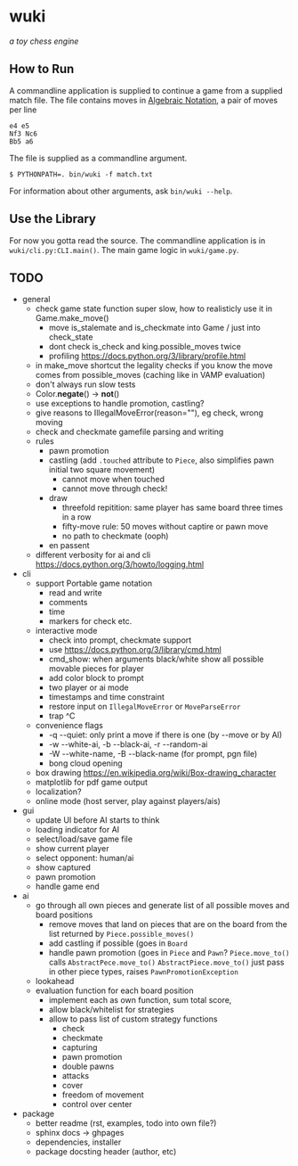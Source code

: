# wuki
_a toy chess engine_

## How to Run
A commandline application is supplied to continue a game from a supplied match
file. The file contains moves in [Algebraic Notation](https://en.wikipedia.org/wiki/Algebraic_notation_(chess)),
a pair of moves per line

	e4 e5
	Nf3 Nc6
	Bb5 a6

The file is supplied as a commandline argument.

	$ PYTHONPATH=. bin/wuki -f match.txt

For information about other arguments, ask `bin/wuki --help`.

## Use the Library
For now you gotta read the source. The commandline application is in
`wuki/cli.py:CLI.main()`. The main game logic in `wuki/game.py`.


## TODO
- general
	- check game state function super slow, how to realisticly use it in Game.make_move()
		- move is_stalemate and is_checkmate into Game / just into check_state
		- dont check is_check and king.possible_moves twice
		- profiling https://docs.python.org/3/library/profile.html
	- in make_move shortcut the legality checks if you know the move comes from possible_moves (caching like in VAMP evaluation)
	- don't always run slow tests
	- Color.__negate__() -> __not__()
	- use exceptions to handle promotion, castling?
	- give reasons to IllegalMoveError(reason=""), eg check, wrong moving
	- check and checkmate gamefile parsing and writing
	- rules
		- pawn promotion
		- castling (add `.touched` attribute to `Piece`, also simplifies pawn initial two square movement)
			- cannot move when touched
			- cannot move through check!
		- draw
			- threefold repitition: same player has same board three times in a row
			- fifty-move rule: 50 moves without captire or pawn move
			- no path to checkmate (ooph)
		- en passent
	- different verbosity for ai and cli https://docs.python.org/3/howto/logging.html
- cli
	- support Portable game notation
		- read and write
		- comments
		- time
		- markers for check etc.
	- interactive mode
		- check into prompt, checkmate support
		- use https://docs.python.org/3/library/cmd.html
		- cmd_show: when arguments black/white show all possible movable pieces for player
		- add color block to prompt
		- two player or ai mode
		- timestamps and time constraint
		- restore input on `IllegalMoveError` or `MoveParseError`
		- trap ^C
	- convenience flags
		- -q --quiet: only print a move if there is one (by --move or by AI)
		- -w --white-ai,  -b --black-ai, -r --random-ai
		- -W --white-name, -B --black-name (for prompt, pgn file)
		- bong cloud opening
	- box drawing https://en.wikipedia.org/wiki/Box-drawing_character
	- matplotlib for pdf game output
	- localization?
	- online mode (host server, play against players/ais)
- gui
	- update UI before AI starts to think
	- loading indicator for AI
	- select/load/save game file
	- show current player
	- select opponent: human/ai
	- show captured
	- pawn promotion
	- handle game end
- ai
	- go through all own pieces and generate list of all possible moves and board positions
		- remove moves that land on pieces that are on the board from the list returned by `Piece.possible_moves()`
		- add castling if possible (goes in `Board`
		- handle pawn promotion (goes in `Piece` and `Pawn`?
			`Piece.move_to()` calls `AbstractPece.move_to()`
			`AbstractPiece.move_to()` just pass in other piece types, raises `PawnPromotionException`
	- lookahead
	- evaluation function for each board position
		- implement each as own function, sum total score,
		- allow black/whitelist for strategies
		- allow to pass list of custom strategy functions
			- check
			- checkmate
			- capturing
			- pawn promotion
			- double pawns
			- attacks
			- cover
			- freedom of movement
			- control over center
- package
	- better readme (rst, examples, todo into own file?)
	- sphinx docs -> ghpages
	- dependencies, installer
	- package docsting header (author, etc)
